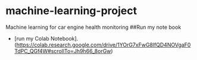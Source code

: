 # machine-learning-project
Machine learning for car engine health monitoring
##Run my note book
* [run my Colab Notebook].(https://colab.research.google.com/drive/1YOrG7xFwG8lfQD4NOVgaF0TdPC_QGf4W#scrollTo=Jh9h66_8orGw)
